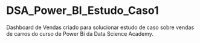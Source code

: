 # DSA_Power_BI_Estudo_Caso1

 Dashboard de Vendas criado para solucionar estudo de caso sobre vendas de carros do curso de Power Bi da Data Science Academy.
